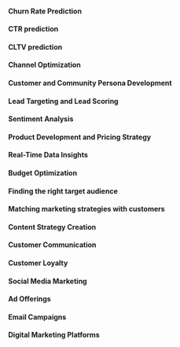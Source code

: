 #### Churn Rate Prediction
#### CTR prediction
#### CLTV prediction
#### Channel Optimization
#### Customer and Community Persona Development
#### Lead Targeting and Lead Scoring
#### Sentiment Analysis
#### Product Development and Pricing Strategy
#### Real-Time Data Insights
#### Budget Optimization 
#### Finding the right target audience 
#### Matching marketing strategies with customers
#### Content Strategy Creation
#### Customer Communication
#### Customer Loyalty
#### Social Media Marketing
#### Ad Offerings
#### Email Campaigns
#### Digital Marketing Platforms


